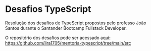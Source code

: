# Desafios TypeScript
Resolução dos desafios de TypeScript propostos pelo professo João Santos durante o Santander Bootcamp Fullstack Developer.

O repositório dos desafios pode ser acessado aqui: https://github.com/lira1705/mentoria-typescript/tree/main/src

